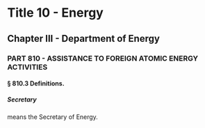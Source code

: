 
# Title 10 - Energy
## Chapter III - Department of Energy
### PART 810 - ASSISTANCE TO FOREIGN ATOMIC ENERGY ACTIVITIES
#### § 810.3 Definitions.
##### Secretary

means the Secretary of Energy.
